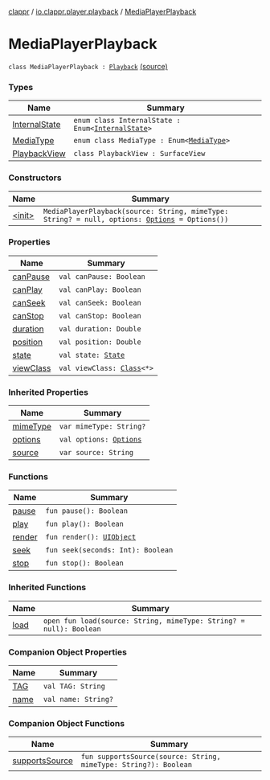 [clappr](../../index.md) / [io.clappr.player.playback](../index.md) / [MediaPlayerPlayback](.)

# MediaPlayerPlayback

`class MediaPlayerPlayback : `[`Playback`](../../io.clappr.player.components/-playback/index.md) [(source)](https://github.com/clappr/clappr-android/tree/dev/clappr/src/main/kotlin/io/clappr/player/playback/MediaPlayerPlayback.kt#L17)

### Types

| Name | Summary |
|---|---|
| [InternalState](-internal-state/index.md) | `enum class InternalState : Enum<`[`InternalState`](-internal-state/index.md)`>` |
| [MediaType](-media-type/index.md) | `enum class MediaType : Enum<`[`MediaType`](-media-type/index.md)`>` |
| [PlaybackView](-playback-view/index.md) | `class PlaybackView : SurfaceView` |

### Constructors

| Name | Summary |
|---|---|
| [&lt;init&gt;](-init-.md) | `MediaPlayerPlayback(source: String, mimeType: String? = null, options: `[`Options`](../../io.clappr.player.base/-options/index.md)` = Options())` |

### Properties

| Name | Summary |
|---|---|
| [canPause](can-pause.md) | `val canPause: Boolean` |
| [canPlay](can-play.md) | `val canPlay: Boolean` |
| [canSeek](can-seek.md) | `val canSeek: Boolean` |
| [canStop](can-stop.md) | `val canStop: Boolean` |
| [duration](duration.md) | `val duration: Double` |
| [position](position.md) | `val position: Double` |
| [state](state.md) | `val state: `[`State`](../../io.clappr.player.components/-playback/-state/index.md) |
| [viewClass](view-class.md) | `val viewClass: `[`Class`](http://docs.oracle.com/javase/6/docs/api/java/lang/Class.html)`<*>` |

### Inherited Properties

| Name | Summary |
|---|---|
| [mimeType](../../io.clappr.player.components/-playback/mime-type.md) | `var mimeType: String?` |
| [options](../../io.clappr.player.components/-playback/options.md) | `val options: `[`Options`](../../io.clappr.player.base/-options/index.md) |
| [source](../../io.clappr.player.components/-playback/source.md) | `var source: String` |

### Functions

| Name | Summary |
|---|---|
| [pause](pause.md) | `fun pause(): Boolean` |
| [play](play.md) | `fun play(): Boolean` |
| [render](render.md) | `fun render(): `[`UIObject`](../../io.clappr.player.base/-u-i-object/index.md) |
| [seek](seek.md) | `fun seek(seconds: Int): Boolean` |
| [stop](stop.md) | `fun stop(): Boolean` |

### Inherited Functions

| Name | Summary |
|---|---|
| [load](../../io.clappr.player.components/-playback/load.md) | `open fun load(source: String, mimeType: String? = null): Boolean` |

### Companion Object Properties

| Name | Summary |
|---|---|
| [TAG](-t-a-g.md) | `val TAG: String` |
| [name](name.md) | `val name: String?` |

### Companion Object Functions

| Name | Summary |
|---|---|
| [supportsSource](supports-source.md) | `fun supportsSource(source: String, mimeType: String?): Boolean` |
